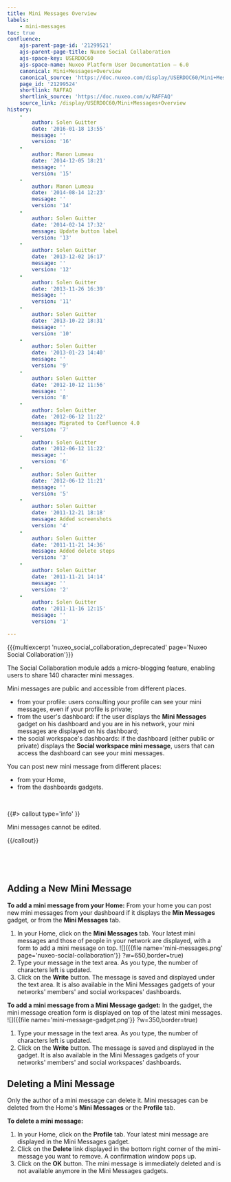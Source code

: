 ```yaml
---
title: Mini Messages Overview
labels:
    - mini-messages
toc: true
confluence:
    ajs-parent-page-id: '21299521'
    ajs-parent-page-title: Nuxeo Social Collaboration
    ajs-space-key: USERDOC60
    ajs-space-name: Nuxeo Platform User Documentation — 6.0
    canonical: Mini+Messages+Overview
    canonical_source: 'https://doc.nuxeo.com/display/USERDOC60/Mini+Messages+Overview'
    page_id: '21299524'
    shortlink: RAFFAQ
    shortlink_source: 'https://doc.nuxeo.com/x/RAFFAQ'
    source_link: /display/USERDOC60/Mini+Messages+Overview
history:
    - 
        author: Solen Guitter
        date: '2016-01-18 13:55'
        message: ''
        version: '16'
    - 
        author: Manon Lumeau
        date: '2014-12-05 18:21'
        message: ''
        version: '15'
    - 
        author: Manon Lumeau
        date: '2014-08-14 12:23'
        message: ''
        version: '14'
    - 
        author: Solen Guitter
        date: '2014-02-14 17:32'
        message: Update button label
        version: '13'
    - 
        author: Solen Guitter
        date: '2013-12-02 16:17'
        message: ''
        version: '12'
    - 
        author: Solen Guitter
        date: '2013-11-26 16:39'
        message: ''
        version: '11'
    - 
        author: Solen Guitter
        date: '2013-10-22 18:31'
        message: ''
        version: '10'
    - 
        author: Solen Guitter
        date: '2013-01-23 14:40'
        message: ''
        version: '9'
    - 
        author: Solen Guitter
        date: '2012-10-12 11:56'
        message: ''
        version: '8'
    - 
        author: Solen Guitter
        date: '2012-06-12 11:22'
        message: Migrated to Confluence 4.0
        version: '7'
    - 
        author: Solen Guitter
        date: '2012-06-12 11:22'
        message: ''
        version: '6'
    - 
        author: Solen Guitter
        date: '2012-06-12 11:21'
        message: ''
        version: '5'
    - 
        author: Solen Guitter
        date: '2011-12-21 18:18'
        message: Added screenshots
        version: '4'
    - 
        author: Solen Guitter
        date: '2011-11-21 14:36'
        message: Added delete steps
        version: '3'
    - 
        author: Solen Guitter
        date: '2011-11-21 14:14'
        message: ''
        version: '2'
    - 
        author: Solen Guitter
        date: '2011-11-16 12:15'
        message: ''
        version: '1'

---
```

{{{multiexcerpt 'nuxeo_social_collaboration_deprecated' page='Nuxeo Social Collaboration'}}}

The Social Collaboration module adds a micro-blogging feature, enabling users to share 140 character mini messages.

Mini messages are public and accessible from different places.

*   from your profile: users consulting your profile can see your mini messages, even if your profile is private;
*   from the user's dashboard: if the user displays the **Mini Messages** gadget on his dashboard and you are in his network, your mini messages are displayed on his dashboard;
*   the social workspace's dashboards: if the dashboard (either public or private) displays the **Social workspace mini message**, users that can access the dashboard can see your mini messages.

You can post new mini message from different places:

*   from your Home,
*   from the dashboards gadgets.

&nbsp;

{{#> callout type='info' }}

Mini messages cannot be edited.

{{/callout}}

&nbsp;

&nbsp;

## Adding a New Mini Message

**To add a mini message from your Home:**
From your home you can post new mini messages from your dashboard if it displays the **Min Messages** gadget, or from the **Mini Messages** tab.

1.  In your Home, click on the **Mini Messages** tab.
    Your latest mini messages and those of people in your network are displayed, with a form to add a mini message on top.
    ![]({{file name='mini-messages.png' page='nuxeo-social-collaboration'}} ?w=650,border=true)
2.  Type your message in the text area.
    As you type, the number of characters left is updated.
3.  Click on the **Write** button.
    The message is saved and displayed under the text area. It is also available in the Mini Messages gadgets of your networks' members' and social workspaces' dashboards.

**To add a mini message from a Mini Message gadget:**
In the gadget, the mini message creation form is displayed on top of the latest mini messages.
![]({{file name='mini-message-gadget.png'}} ?w=350,border=true)

1.  Type your message in the text area.
    As you type, the number of characters left is updated.
2.  Click on the **Write** button.
    The message is saved and displayed in the gadget. It is also available in the Mini Messages gadgets of your networks' members' and social workspaces' dashboards.

## Deleting a Mini Message

Only the author of a mini message can delete it.
Mini messages can be deleted from the Home's **Mini Messages** or the **Profile** tab.

**To delete a mini message:**

1.  In your Home, click on the **Profile** tab.
    Your latest mini message are displayed in the Mini Messages gadget.
2.  Click on the **Delete** link displayed in the bottom right corner of the mini-message you want to remove.
    A confirmation window pops up.
3.  Click on the **OK** button.
    The mini message is immediately deleted and is not available anymore in the Mini Messages gadgets.